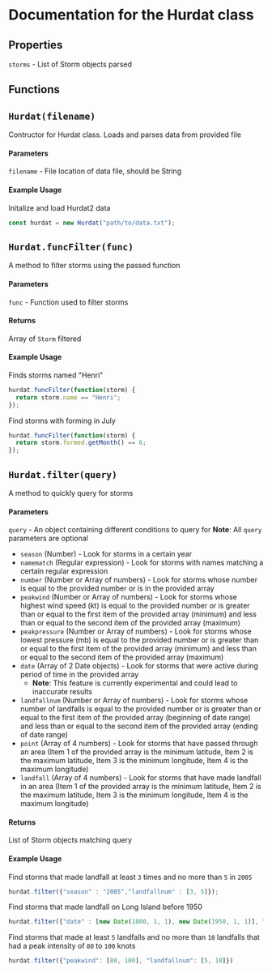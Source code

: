 # Documentation for the Hurdat class

## Properties

`storms` - List of Storm objects parsed

## Functions

## `Hurdat(filename)` 

Contructor for Hurdat class. Loads and parses data from provided file
#### Parameters

`filename` - File location of data file, should be String

#### Example Usage

Initalize and load Hurdat2 data
```javascript
const hurdat = new Hurdat("path/to/data.txt");
```

## `Hurdat.funcFilter(func)`

A method to filter storms using the passed function

#### Parameters

`func` - Function used to filter storms 

#### Returns

Array of `Storm` filtered 

#### Example Usage

Finds storms named "Henri"

```javascript
hurdat.funcFilter(function(storm) {
  return storm.name == "Henri";
});
```

Find storms with forming in July

```javascript
hurdat.funcFilter(function(storm) {
  return storm.formed.getMonth() == 6;
});
```

## `Hurdat.filter(query)`

A method to quickly query for storms

#### Parameters


`query` - An object containing different conditions to query for
**Note**: All `query` parameters are optional
- `season` (Number) - Look for storms in a certain year
- `namematch` (Regular expression) - Look for storms with names matching a certain regular expression
- `number` (Number or Array of numbers) - Look for storms whose number is equal to the provided number or is in the provided array
- `peakwind` (Number or Array of numbers) - Look for storms whose highest wind speed (kt) is equal to the provided number or is greater than or equal to the first item of the provided array (minimum) and less than or equal to the second item of the provided array (maximum)
- `peakpressure` (Number or Array of numbers) - Look for storms whose lowest pressure (mb) is equal to the provided number or is greater than or equal to the first item of the provided array (minimum) and less than or equal to the second item of the provided array (maximum)
- `date` (Array of 2 Date objects) - Look for storms that were active during period of time in the provided array 
    - **Note**: This feature is currently experimental and could lead to inaccurate results  
- `landfallnum` (Number or Array of numbers) - Look for storms whose number of landfalls is equal to the provided number or is greater than or equal to the first item of the provided array (beginning of date range) and less than or equal to the second item of the provided array (ending of date range)
- `point` (Array of 4 numbers) - Look for storms that have passed through an area (Item 1 of the provided array is the minimum latitude, Item 2 is the maximum latitude, Item 3 is the minimum longitude, Item 4 is the maximum longitude)
- `landfall` (Array of 4 numbers) - Look for storms that have made landfall in an area (Item 1 of the provided array is the minimum latitude, Item 2 is the maximum latitude, Item 3 is the minimum longitude, Item 4 is the maximum longitude)

#### Returns

List of Storm objects matching query

#### Example Usage

Find storms that made landfall at least `3` times and no more than `5` in `2005`

```javascript
hurdat.filter({"season" : "2005","landfallnum" : [3, 5]});
```

Find storms that made landfall on Long Island before 1950

```javascript
hurdat.filter({"date" : [new Date(1800, 1, 1), new Date(1950, 1, 1)], "landfall" : [40.54, 41.21, -71.75, -74.18]});
```

Find storms that made at least `5` landfalls and no more than `10` landfalls that had a peak intensity of `80` to `100` knots

```javascript
hurdat.filter({"peakwind": [80, 100], "landfallnum": [5, 10]})
```

